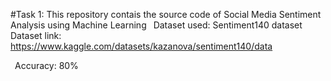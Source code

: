 #Task 1:
This repository contais the source code of Social Media Sentiment Analysis using Machine Learning
 Dataset used: Sentiment140 dataset
 Dataset link: https://www.kaggle.com/datasets/kazanova/sentiment140/data

 Accuracy: 80%
